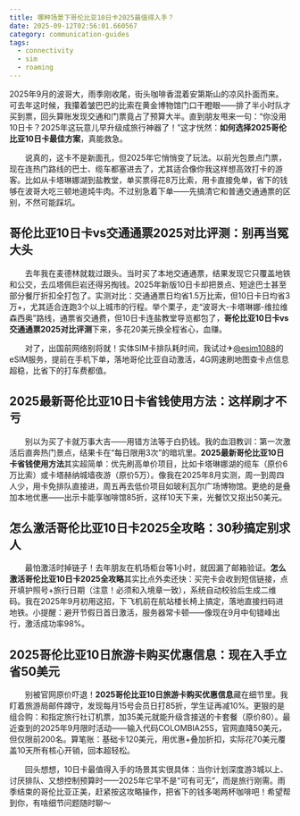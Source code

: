 ```yaml
---
title: 哪种场景下哥伦比亚10日卡2025最值得入手？
date: 2025-09-12T02:56:01.660567
category: communication-guides
tags:
  - connectivity
  - sim
  - roaming
---
```


2025年9月的波哥大，雨季刚收尾，街头咖啡香混着安第斯山的凉风扑面而来。可去年这时候，我攥着皱巴巴的比索在黄金博物馆门口干瞪眼——排了半小时队才买到票，回头算账发现交通和门票竟占了预算大半。直到朋友甩来一句：“你没用10日卡？2025年这玩意儿早升级成旅行神器了！”这才恍然：**如何选择2025哥伦比亚10日卡最佳方案**，真能救急。

　　说真的，这卡不是新面孔，但2025年它悄悄变了玩法。以前光包景点门票，现在连热门路线的巴士、缆车都塞进去了，尤其适合像你我这样想高效打卡的游客。比如从卡塔琳娜湖到盐教堂，单买票得花8万比索，用卡直接免单，省下的钱够在波哥大吃三顿地道炖牛肉。不过别急着下单——先搞清它和普通交通通票的区别，不然可能踩坑。

## 哥伦比亚10日卡vs交通通票2025对比评测：别再当冤大头

　　去年我在麦德林就栽过跟头。当时买了本地交通通票，结果发现它只覆盖地铁和公交，去瓜塔佩巨岩还得另掏钱。2025年新版10日卡却把景点、短途巴士甚至部分餐厅折扣全打包了。实测对比：交通通票日均省1.5万比索，但10日卡日均省3万+，尤其适合连跑3个以上城市的行程。举个栗子，走“波哥大-卡塔琳娜-维拉维森西奥”路线，通票省交通费，但10日卡连盐教堂导览都包了，**哥伦比亚10日卡vs交通通票2025对比评测**下来，多花20美元换全程省心，血赚。

　　对了，出国前网络别将就！实体SIM卡排队耗时间，我试过✈[@esim1088](https://t.me/s/esim1088)的eSIM服务，提前在手机下单，落地哥伦比亚自动激活，4G网速刷地图查卡点信息超稳，比省下的打车费都值。

## 2025最新哥伦比亚10日卡省钱使用方法：这样刷才不亏

　　别以为买了卡就万事大吉——用错方法等于白扔钱。我的血泪教训：第一次激活后直奔热门景点，结果卡在“每日限用3次”的暗坑里。**2025最新哥伦比亚10日卡省钱使用方法**其实超简单：优先刷高单价项目，比如卡塔琳娜湖的缆车（原价6万比索）或卡塔赫纳城墙夜游（原价5万）。像我在2025年8月实测，周一到周四人少，用卡免排队直接进，周五再去低价项目如玻利瓦尔广场博物馆。更绝的是叠加本地优惠——出示卡能享咖啡馆85折，这样10天下来，光餐饮又抠出50美元。

## 怎么激活哥伦比亚10日卡2025全攻略：30秒搞定别求人

　　最怕激活时掉链子！去年朋友在机场柜台等1小时，就因漏了邮箱验证。**怎么激活哥伦比亚10日卡2025全攻略**其实比点外卖还快：买完卡会收到短信链接，点开填护照号+旅行日期（注意！必须和入境章一致），系统自动校验后生成二维码。我在2025年9月初用这招，下飞机前在航站楼长椅上搞定，落地直接扫码进地铁。小提醒：避开节假日首日激活，服务器常卡顿——像现在9月中旬错峰出行，激活成功率98%。

## 2025哥伦比亚10日旅游卡购买优惠信息：现在入手立省50美元

　　别被官网原价吓退！**2025哥伦比亚10日旅游卡购买优惠信息**藏在细节里。我盯着旅游局邮件蹲守，发现每月15号会员日打85折，学生证再减10%。更狠的是组合购：和指定旅行社订机票，加35美元就能升级含接送的卡套餐（原价80）。最近查到的2025年9月限时活动——输入代码COLOMBIA25S，官网直降50美元，但仅限前200名。算笔账：基础卡120美元，用优惠+叠加折扣，实际花70美元覆盖10天所有核心开销，回本超轻松。

　　回头想想，10日卡最值得入手的场景其实很具体：当你计划深度游3城以上、讨厌排队、又想控制预算时——2025年它早不是“可有可无”，而是旅行刚需。雨季结束的哥伦比亚正美，赶紧按这攻略操作，把省下的钱多喝两杯咖啡吧！希望帮到你，有啥细节问题随时聊～